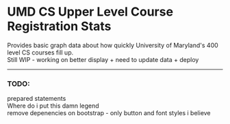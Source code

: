 # UMD CS Upper Level Course Registration Stats  
  
Provides basic graph data about how quickly University of Maryland's 400 level CS courses fill up.  
Still WIP - working on better display + need to update data + deploy  
  
--------------------------    

### TODO:  
prepared statements    
Where do i put this damn legend  
remove depenencies on bootstrap - only button and font styles i believe  